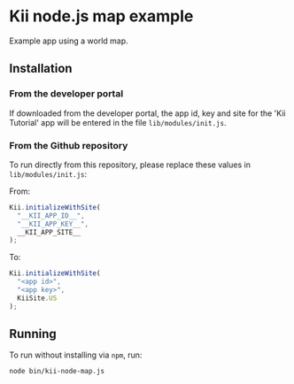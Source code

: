 # Kii node.js map example

Example app using a world map.

## Installation

### From the developer portal
If downloaded from the developer portal, the app id, key and site for the 'Kii Tutorial' app will be entered in the file `lib/modules/init.js`. 

### From the Github repository
To run directly from this repository, please replace these values in `lib/modules/init.js`:

From:
```javascript
Kii.initializeWithSite(
  "__KII_APP_ID__",
  "__KII_APP_KEY__",
  __KII_APP_SITE__
);
```
To:
```javascript
Kii.initializeWithSite(
  "<app id>",
  "<app key>",
  KiiSite.US
);
```

## Running

To run without installing via `npm`, run:
```
node bin/kii-node-map.js
```

